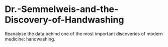 # Dr.-Semmelweis-and-the-Discovery-of-Handwashing
Reanalyse the data behind one of the most important discoveries of modern medicine: handwashing.

